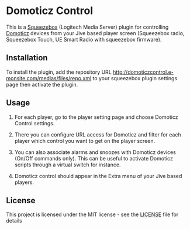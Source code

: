 Domoticz Control
================

This is a [Squeezebox](http://www.mysqueezebox.com) (Logitech Media Server) plugin for controlling [Domoticz](https://domoticz.com) devices from your Jive based player screen (Squeezebox radio, Squeezebox Touch, UE Smart Radio with squeezebox firmware).

Installation
------------

To install the plugin, add the repository URL http://domoticzcontrol.e-monsite.com/medias/files/repo.xml to your squeezebox plugin settings page then activate the plugin.

Usage
-----

1. For each player, go to the player setting page and choose Domoticz Control settings.

1. There you can configure URL access for Domoticz and filter for each player which control you want to get on the player screen.

1. You can also associate alarms and snoozes with Domoticz devices (On/Off commands only). This can be useful to activate Domoticz scripts through a virtual switch for instance.

1. Domoticz control should appear in the Extra menu of your Jive based players.

License
-------

This project is licensed under the MIT license - see the [LICENSE](LICENSE) file for details
